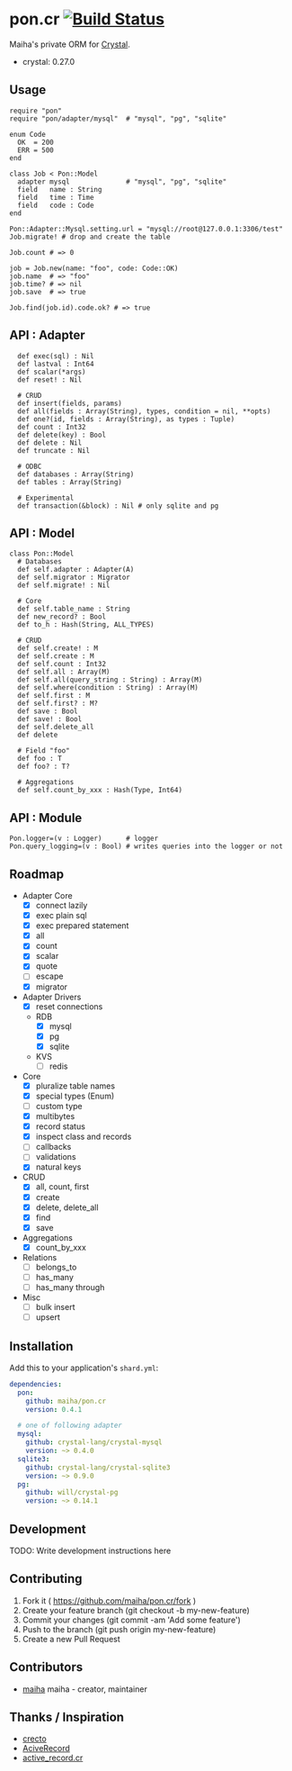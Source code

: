 # pon.cr [![Build Status](https://travis-ci.org/maiha/pon.cr.svg?branch=master)](https://travis-ci.org/maiha/pon.cr)

Maiha's private ORM for [Crystal](http://crystal-lang.org/).

- crystal: 0.27.0

## Usage

```crystal
require "pon"
require "pon/adapter/mysql"  # "mysql", "pg", "sqlite"

enum Code
  OK  = 200
  ERR = 500
end

class Job < Pon::Model
  adapter mysql              # "mysql", "pg", "sqlite"
  field   name : String
  field   time : Time
  field   code : Code
end

Pon::Adapter::Mysql.setting.url = "mysql://root@127.0.0.1:3306/test"
Job.migrate! # drop and create the table

Job.count # => 0

job = Job.new(name: "foo", code: Code::OK)
job.name  # => "foo"
job.time? # => nil
job.save  # => true

Job.find(job.id).code.ok? # => true
```

## API : Adapter

```crystal
  def exec(sql) : Nil
  def lastval : Int64
  def scalar(*args)
  def reset! : Nil

  # CRUD
  def insert(fields, params)
  def all(fields : Array(String), types, condition = nil, **opts)
  def one?(id, fields : Array(String), as types : Tuple)
  def count : Int32
  def delete(key) : Bool
  def delete : Nil
  def truncate : Nil

  # ODBC
  def databases : Array(String)
  def tables : Array(String)

  # Experimental
  def transaction(&block) : Nil # only sqlite and pg
```

## API : Model

```crystal
class Pon::Model
  # Databases
  def self.adapter : Adapter(A)
  def self.migrator : Migrator
  def self.migrate! : Nil

  # Core
  def self.table_name : String
  def new_record? : Bool
  def to_h : Hash(String, ALL_TYPES)

  # CRUD
  def self.create! : M
  def self.create : M
  def self.count : Int32
  def self.all : Array(M)
  def self.all(query_string : String) : Array(M)
  def self.where(condition : String) : Array(M)
  def self.first : M
  def self.first? : M?
  def save : Bool
  def save! : Bool
  def self.delete_all
  def delete

  # Field "foo"
  def foo : T
  def foo? : T?

  # Aggregations
  def self.count_by_xxx : Hash(Type, Int64)
```

## API : Module

```crystal
Pon.logger=(v : Logger)      # logger
Pon.query_logging=(v : Bool) # writes queries into the logger or not
```

## Roadmap

- Adapter Core
  - [x] connect lazily
  - [x] exec plain sql
  - [x] exec prepared statement
  - [x] all
  - [x] count
  - [x] scalar
  - [x] quote
  - [ ] escape
  - [x] migrator
- Adapter Drivers
  - [x] reset connections
  - RDB
    - [x] mysql
    - [x] pg
    - [x] sqlite
  - KVS
    - [ ] redis
- Core
  - [x] pluralize table names
  - [x] special types (Enum)
  - [ ] custom type
  - [x] multibytes
  - [x] record status
  - [x] inspect class and records
  - [ ] callbacks
  - [ ] validations
  - [x] natural keys
- CRUD
  - [x] all, count, first
  - [x] create
  - [x] delete, delete_all
  - [x] find
  - [x] save
- Aggregations
  - [x] count_by_xxx
- Relations
  - [ ] belongs_to
  - [ ] has_many
  - [ ] has_many through
- Misc
  - [ ] bulk insert
  - [ ] upsert

## Installation

Add this to your application's `shard.yml`:

```yaml
dependencies:
  pon:
    github: maiha/pon.cr
    version: 0.4.1

  # one of following adapter
  mysql:
    github: crystal-lang/crystal-mysql
    version: ~> 0.4.0
  sqlite3:
    github: crystal-lang/crystal-sqlite3
    version: ~> 0.9.0
  pg:
    github: will/crystal-pg
    version: ~> 0.14.1
```

## Development

TODO: Write development instructions here

## Contributing

1. Fork it ( https://github.com/maiha/pon.cr/fork )
2. Create your feature branch (git checkout -b my-new-feature)
3. Commit your changes (git commit -am 'Add some feature')
4. Push to the branch (git push origin my-new-feature)
5. Create a new Pull Request

## Contributors

- [maiha](https://github.com/maiha) maiha - creator, maintainer

## Thanks / Inspiration

* [crecto](https://github.com/Crecto/crecto)
* [AciveRecord](https://github.com/rails/rails/tree/master/activerecord)
* [active_record.cr](https://github.com/waterlink/active_record.cr)
